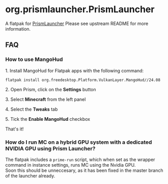 # org.prismlauncher.PrismLauncher

A flatpak for [PrismLauncher](https://github.com/PrismLauncher/PrismLauncher)
Please see upstream README for more information.

## FAQ

### How to use MangoHud

1\. Install MangoHud for Flatpak apps with the following command:

```
flatpak install org.freedesktop.Platform.VulkanLayer.MangoHud//24.08
```

2\. Open Prism, click on the **Settings** button

3\. Select **Minecraft** from the left panel

4\. Select the **Tweaks** tab

5\. Tick the **Enable MangoHud** checkbox

That's it!

### How do I run MC on a hybrid GPU system with a dedicated NVIDIA GPU using Prism Launcher?

The flatpak includes a `prime-run` script, which when set as the wrapper command in instance settings, runs MC using the Nvidia GPU.  
Soon this should be unneccesary, as it has been fixed in the master branch of the launcher already.
